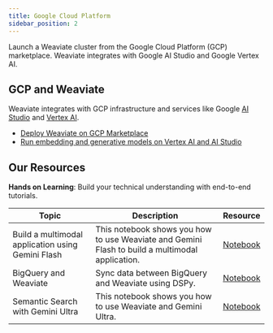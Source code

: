 ```yaml
---
title: Google Cloud Platform
sidebar_position: 2
---
```


Launch a Weaviate cluster from the Google Cloud Platform (GCP) marketplace. Weaviate integrates with Google AI Studio and Google Vertex AI.

## GCP and Weaviate 
Weaviate integrates with GCP infrastructure and services like Google [AI Studio](https://ai.google.dev/aistudio) and [Vertex AI](https://cloud.google.com/vertex-ai?hl=en).

* [Deploy Weaviate on GCP Marketplace](/weaviate/installation/gc-marketplace)
* [Run embedding and generative models on Vertex AI and AI Studio](/weaviate/model-providers/google)


## Our Resources 
**Hands on Learning**: Build your technical understanding with end-to-end tutorials.

| Topic | Description | Resource | 
| --- | --- | --- |
| Build a multimodal application using Gemini Flash | This notebook shows you how to use Weaviate and Gemini Flash to build a multimodal application. | [Notebook](https://github.com/weaviate/recipes/blob/main/integrations/cloud-hyperscalers/google/gemini/multimodal-and-gemini-flash/NY-Roadshow-Gemini.ipynb) |
| BigQuery and Weaviate | Sync data between BigQuery and Weaviate using DSPy. | [Notebook](https://github.com/weaviate/recipes/blob/main/integrations/cloud-hyperscalers/google/bigquery/BigQuery-Weaviate-DSPy-RAG.ipynb) |
| Semantic Search with Gemini Ultra | This notebook shows you how to use Weaviate and Gemini Ultra. |[Notebook](https://github.com/weaviate/recipes/blob/main/integrations/cloud-hyperscalers/google/gemini/gemini-ultra/gemini-ultra-weaviate.ipynb) |